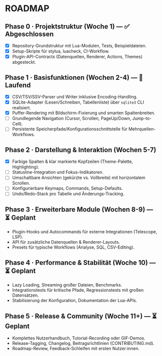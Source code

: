 # ROADMAP

## Phase 0 · Projektstruktur (Woche 1) — ✅ Abgeschlossen
- [x] Repository-Grundstruktur mit Lua-Modulen, Tests, Beispieldateien.
- [x] Setup-Skripte für stylua, luacheck, CI-Workflow.
- [x] Plugin-API-Contracts (Datenquellen, Renderer, Actions, Themes) abgesteckt.

## Phase 1 · Basisfunktionen (Wochen 2-4) — 🔄 Laufend
- [x] CSV/TSV/SSV-Parser und Writer inklusive Encoding-Handling.
- [x] SQLite-Adapter (Lesen/Schreiben, Tabellenliste) über `sqlite3` CLI realisiert.
- [x] Puffer-Rendering mit Bildschirm-Fixierung und smarten Spaltenbreiten.
- [ ] Grundlegende Navigation (Cursor, Scrollen, PageUp/Down, Jump-to-Cell).
- [ ] Persistente Speicherpfade/Konfigurationsschnittstelle für Mehrquellen-Workflows.

## Phase 2 · Darstellung & Interaktion (Wochen 5-7)
- [x] Farbige Spalten & klar markierte Kopfzeilen (Theme-Palette, Highlighting).
- [ ] Statusline-Integration und Fokus-Indikatoren.
- [ ] Umschaltbare Ansichten (gekürzte vs. Vollbreite) mit horizontalem Scrollen.
- [ ] Konfigurierbare Keymaps, Commands, Setup-Defaults.
- [ ] Undo/Redo-Stack pro Tabelle und Änderungs-Tracking.

## Phase 3 · Erweiterbare Module (Wochen 8-9) — ⏳ Geplant
- Plugin-Hooks und Autocommands für externe Integrationen (Telescope, LSP).
- API für zusätzliche Datenquellen & Renderer-Layouts.
- Presets für typische Workflows (Analyse, SQL, CSV-Editing).

## Phase 4 · Performance & Stabilität (Woche 10) — ⏳ Geplant
- Lazy Loading, Streaming großer Dateien, Benchmarks.
- Integrationstests für kritische Pfade, Regressionstests mit großen Datensätzen.
- Stabilisierung der Konfiguration, Dokumentation der Lua-APIs.

## Phase 5 · Release & Community (Woche 11+) — ⏳ Geplant
- Komplettes Nutzerhandbuch, Tutorial-Recording oder GIF-Demos.
- Release-Tagging, Changelog, Beitragsrichtlinien (CONTRIBUTING.md).
- Roadmap-Review, Feedback-Schleifen mit ersten Nutzer:innen.
